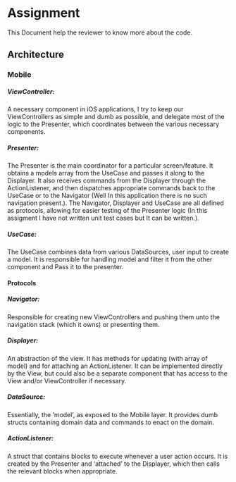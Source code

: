 # Assignment

This Document help the reviewer to know more about the code.

## Architecture
### Mobile

##### ViewController:
A necessary component in iOS applications, I try to keep our ViewControllers as simple and dumb as possible, and 
delegate most of the logic to the Presenter, which coordinates between the various necessary components.

##### Presenter:
The Presenter is the main coordinator for a particular screen/feature. It obtains a models array from the UseCase and passes it along to the Displayer.
It also receives commands from the Displayer through the ActionListener, and then dispatches appropriate commands back to the UseCase or to the Navigator (Well In this application there is no such navigation present.).
The Navigator, Displayer and UseCase are all defined as protocols, allowing for easier testing of the Presenter logic (In this assigment I have not written unit test cases but It can be written.).

##### UseCase:
The UseCase combines data from various DataSources, user input to create a model. It is responsible for handling model and filter it from the other component and Pass it to the presenter.

#### Protocols

##### Navigator:
Responsible for creating new ViewControllers and pushing them unto the navigation stack (which it owns) or presenting them.

##### Displayer:
An abstraction of the view. It has methods for updating (with array of model) and for attaching an ActionListener. It can be implemented directly by the View, but could also be a separate component that has access to the View and/or ViewController if necessary.

##### DataSource:
Essentially, the ‘model’, as exposed to the Mobile layer. It provides dumb structs containing domain data and commands to enact on the domain.

##### ActionListener:
A struct that contains blocks to execute whenever a user action occurs. It is created by the Presenter and ‘attached’ to the Displayer, which then calls the relevant blocks when appropriate.
